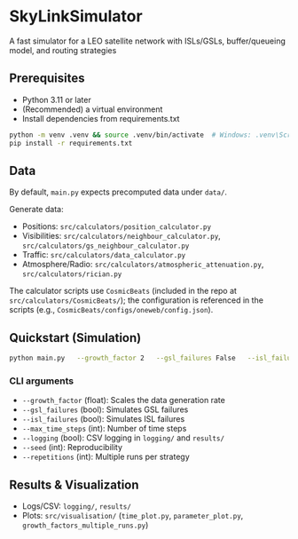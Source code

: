 # SkyLinkSimulator

A fast simulator for a LEO satellite network with ISLs/GSLs, buffer/queueing model, and routing strategies

## Prerequisites

- Python 3.11 or later
- (Recommended) a virtual environment
- Install dependencies from requirements.txt

```bash
python -m venv .venv && source .venv/bin/activate  # Windows: .venv\Scripts ctivate
pip install -r requirements.txt
```

## Data

By default, `main.py` expects precomputed data under `data/`.

Generate data:

- Positions: `src/calculators/position_calculator.py`
- Visibilities: `src/calculators/neighbour_calculator.py`, `src/calculators/gs_neighbour_calculator.py`
- Traffic: `src/calculators/data_calculator.py`
- Atmosphere/Radio: `src/calculators/atmospheric_attenuation.py`, `src/calculators/rician.py`

The calculator scripts use `CosmicBeats` (included in the repo at `src/calculators/CosmicBeats/`); the configuration is referenced in the
scripts (e.g., `CosmicBeats/configs/oneweb/config.json`).

## Quickstart (Simulation)

```bash
python main.py   --growth_factor 2   --gsl_failures False   --isl_failures False   --max_time_steps 240   --logging False   --seed 0   --repetitions 1
```

### CLI arguments

- `--growth_factor` (float): Scales the data generation rate
- `--gsl_failures` (bool): Simulates GSL failures
- `--isl_failures` (bool): Simulates ISL failures
- `--max_time_steps` (int): Number of time steps
- `--logging` (bool): CSV logging in `logging/` and `results/`
- `--seed` (int): Reproducibility
- `--repetitions` (int): Multiple runs per strategy

## Results & Visualization

- Logs/CSV: `logging/`, `results/`
- Plots: `src/visualisation/` (`time_plot.py`, `parameter_plot.py`, `growth_factors_multiple_runs.py`)
